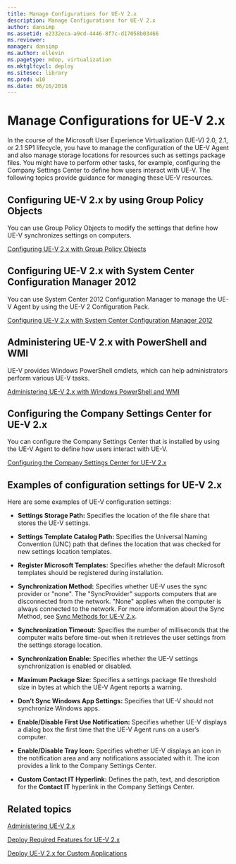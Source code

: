 ```yaml
---
title: Manage Configurations for UE-V 2.x
description: Manage Configurations for UE-V 2.x
author: dansimp
ms.assetid: e2332eca-a9cd-4446-8f7c-d17058b03466
ms.reviewer: 
manager: dansimp
ms.author: ellevin
ms.pagetype: mdop, virtualization
ms.mktglfcycl: deploy
ms.sitesec: library
ms.prod: w10
ms.date: 06/16/2016
---
```



# Manage Configurations for UE-V 2.x


In the course of the Microsoft User Experience Virtualization (UE-V) 2.0, 2.1, or 2.1 SP1 lifecycle, you have to manage the configuration of the UE-V Agent and also manage storage locations for resources such as settings package files. You might have to perform other tasks, for example, configuring the Company Settings Center to define how users interact with UE-V. The following topics provide guidance for managing these UE-V resources.

## Configuring UE-V 2.x by using Group Policy Objects


You can use Group Policy Objects to modify the settings that define how UE-V synchronizes settings on computers.

[Configuring UE-V 2.x with Group Policy Objects](configuring-ue-v-2x-with-group-policy-objects-both-uevv2.md)

## Configuring UE-V 2.x with System Center Configuration Manager 2012


You can use System Center 2012 Configuration Manager to manage the UE-V Agent by using the UE-V 2 Configuration Pack.

[Configuring UE-V 2.x with System Center Configuration Manager 2012](configuring-ue-v-2x-with-system-center-configuration-manager-2012-both-uevv2.md)

## Administering UE-V 2.x with PowerShell and WMI


UE-V provides Windows PowerShell cmdlets, which can help administrators perform various UE-V tasks.

[Administering UE-V 2.x with Windows PowerShell and WMI](administering-ue-v-2x-with-windows-powershell-and-wmi-both-uevv2.md)

## Configuring the Company Settings Center for UE-V 2.x


You can configure the Company Settings Center that is installed by using the UE-V Agent to define how users interact with UE-V.

[Configuring the Company Settings Center for UE-V 2.x](configuring-the-company-settings-center-for-ue-v-2x-both-uevv2.md)

## Examples of configuration settings for UE-V 2.x


Here are some examples of UE-V configuration settings:

-   **Settings Storage Path:** Specifies the location of the file share that stores the UE-V settings.

-   **Settings Template Catalog Path:** Specifies the Universal Naming Convention (UNC) path that defines the location that was checked for new settings location templates.

-   **Register Microsoft Templates:** Specifies whether the default Microsoft templates should be registered during installation.

-   **Synchronization Method:** Specifies whether UE-V uses the sync provider or "none". The "SyncProvider" supports computers that are disconnected from the network. "None" applies when the computer is always connected to the network. For more information about the Sync Method, see [Sync Methods for UE-V 2.x](sync-methods-for-ue-v-2x-both-uevv2.md).

-   **Synchronization Timeout:** Specifies the number of milliseconds that the computer waits before time-out when it retrieves the user settings from the settings storage location.

-   **Synchronization Enable:** Specifies whether the UE-V settings synchronization is enabled or disabled.

-   **Maximum Package Size:** Specifies a settings package file threshold size in bytes at which the UE-V Agent reports a warning.

-   **Don’t Sync Windows App Settings:** Specifies that UE-V should not synchronize Windows apps.

-   **Enable/Disable First Use Notification:** Specifies whether UE-V displays a dialog box the first time that the UE-V Agent runs on a user’s computer.

-   **Enable/Disable Tray Icon:** Specifies whether UE-V displays an icon in the notification area and any notifications associated with it. The icon provides a link to the Company Settings Center.

-   **Custom Contact IT Hyperlink:** Defines the path, text, and description for the **Contact IT** hyperlink in the Company Settings Center.






## Related topics


[Administering UE-V 2.x](administering-ue-v-2x-new-uevv2.md)

[Deploy Required Features for UE-V 2.x](deploy-required-features-for-ue-v-2x-new-uevv2.md)

[Deploy UE-V 2.x for Custom Applications](deploy-ue-v-2x-for-custom-applications-new-uevv2.md)

 

 





